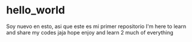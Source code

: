 # hello_world
Soy nuevo en esto, asi que este es mi primer repositorio 
I'm here to learn and share my codes jaja hope enjoy and learn 2 much of everything
